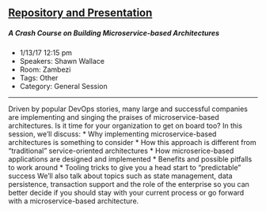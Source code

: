 [Repository and Presentation](https://github.com/shawnewallace/choreographed_process)
---
##### A Crash Course on Building Microservice-based Architectures
* 1/13/17 12:15 pm
* Speakers: Shawn Wallace
* Room: Zambezi
* Tags: Other
* Category: General Session
---
Driven by popular DevOps stories, many large and successful companies are implementing and singing the praises of microservice-based architectures. Is it time for your organization to get on board too? In this session, we’ll discuss: * Why implementing microservice-based architectures is something to consider * How this approach is different from “traditional” service-oriented architectures * How microserice-based applications are designed and implemented * Benefits and possible pitfalls to work around * Tooling tricks to give you a head start to “predictable” success We’ll also talk about topics such as state management, data persistence, transaction support and the role of the enterprise so you can better decide if you should stay with your current process or go forward with a microservice-based architecture.
